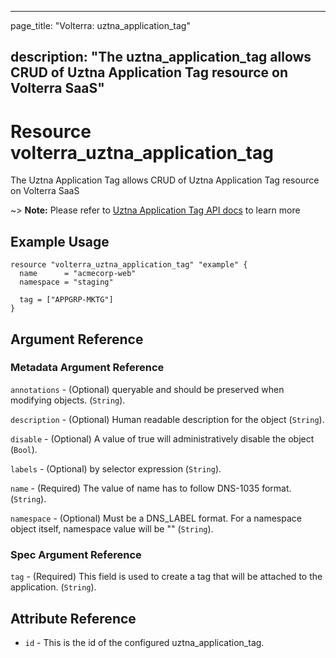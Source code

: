---

page_title: "Volterra: uztna_application_tag"

description: "The uztna_application_tag allows CRUD of Uztna Application Tag resource on Volterra SaaS"
-------------------------------------------------------------------------------------------------------

Resource volterra_uztna_application_tag
=======================================

The Uztna Application Tag allows CRUD of Uztna Application Tag resource on Volterra SaaS

~> **Note:** Please refer to [Uztna Application Tag API docs](https://docs.cloud.f5.com/docs-v2/api/uztna-application-tag) to learn more

Example Usage
-------------

```hcl
resource "volterra_uztna_application_tag" "example" {
  name      = "acmecorp-web"
  namespace = "staging"

  tag = ["APPGRP-MKTG"]
}

```

Argument Reference
------------------

### Metadata Argument Reference

`annotations` - (Optional) queryable and should be preserved when modifying objects. (`String`).

`description` - (Optional) Human readable description for the object (`String`).

`disable` - (Optional) A value of true will administratively disable the object (`Bool`).

`labels` - (Optional) by selector expression (`String`).

`name` - (Required) The value of name has to follow DNS-1035 format. (`String`).

`namespace` - (Optional) Must be a DNS_LABEL format. For a namespace object itself, namespace value will be "" (`String`).

### Spec Argument Reference

`tag` - (Required) This field is used to create a tag that will be attached to the application. (`String`).

Attribute Reference
-------------------

-	`id` - This is the id of the configured uztna_application_tag.
